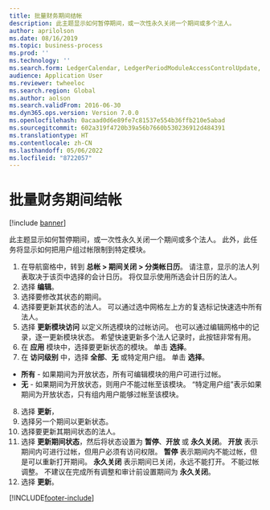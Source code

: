 ```yaml
---
title: 批量财务期间结帐
description: 此主题显示如何暂停期间，或一次性永久关闭一个期间或多个法人。
author: aprilolson
ms.date: 08/16/2019
ms.topic: business-process
ms.prod: ''
ms.technology: ''
ms.search.form: LedgerCalendar, LedgerPeriodModuleAccessControlUpdate, SysLookupPicklist, LedgerFiscalCalendarPeriodStatus
audience: Application User
ms.reviewer: twheeloc
ms.search.region: Global
ms.author: aolson
ms.search.validFrom: 2016-06-30
ms.dyn365.ops.version: Version 7.0.0
ms.openlocfilehash: 0acaad0d6e89fe7c81537e554b36ffb210e5abad
ms.sourcegitcommit: 602a319f4720b39a56b7660b530236912d484391
ms.translationtype: HT
ms.contentlocale: zh-CN
ms.lasthandoff: 05/06/2022
ms.locfileid: "8722057"
---
```

# <a name="mass-financial-period-close"></a>批量财务期间结帐

[!include [banner](../../includes/banner.md)]

此主题显示如何暂停期间，或一次性永久关闭一个期间或多个法人。 此外，此任务将显示如何把用户组过帐限制到特定模块。

1. 在导航窗格中，转到 **总帐 > 期间关闭 > 分类帐日历**。 请注意，显示的法人列表取决于该页中选择的会计日历。 将仅显示使用所选会计日历的法人。
2. 选择 **编辑**。
3. 选择要修改其状态的期间。
4. 选择要更新其状态的法人。 可以通过选中网格左上方的复选标记快速选中所有法人。  
5. 选择 **更新模块访问** 以定义所选模块的过帐访问。 也可以通过编辑网格中的记录，逐一更新模块状态。 希望快速更新多个法人记录时，此按钮非常有用。  
6. 在 **应用** 模块中，选择要更新状态的模块。 单击 **选择**。
7. 在 **访问级别** 中，选择 **全部**、**无** 或特定用户组。 单击 **选择**。  
- **所有** - 如果期间为开放状态，所有可编辑模块的用户可进行过帐。 
- **无** - 如果期间为开放状态，则用户不能过帐至该模块。 “特定用户组”表示如果期间为开放状态，只有组内用户能够过帐至该模块。  
8. 选择 **更新**， 
9. 选择另一个期间以更新状态。
10. 选择要更新其期间状态的法人。
11. 选择 **更新期间状态**，然后将状态设置为 **暂停**、**开放** 或 **永久关闭**。 **开放** 表示期间内可进行过帐，但用户必须有访问权限。 **暂停** 表示期间内不能过帐，但是可以重新打开期间。 **永久关闭** 表示期间已关闭，永远不能打开。 不能过帐调整。 不建议在完成所有调整和审计前设置期间为 **永久关闭**。  
12. 选择 **更新**。



[!INCLUDE[footer-include](../../../includes/footer-banner.md)]
